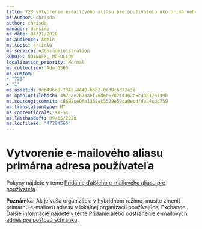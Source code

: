 ```yaml
---
title: 723 vytvorenie e-mailového aliasu pre používateľa ako primárneho e-mailu
ms.author: chrisda
author: chrisda
manager: dansimp
ms.date: 04/21/2020
ms.audience: Admin
ms.topic: article
ms.service: o365-administration
ROBOTS: NOINDEX, NOFOLLOW
localization_priority: Normal
ms.collection: Adm_O365
ms.custom:
- "723"
- "1"
ms.assetid: 9db496e8-7345-4449-bbb2-0ed8c6d72e3e
ms.openlocfilehash: 497eae2b73aef78d6e6782f4302e5c30b173139b
ms.sourcegitcommit: c6692ce0fa1358ec3529e59ca0ecdfdea4cdc759
ms.translationtype: MT
ms.contentlocale: sk-SK
ms.lasthandoff: 09/15/2020
ms.locfileid: "47794565"
---
```

# <a name="make-an-email-alias-the-primary-address-for-a-user"></a>Vytvorenie e-mailového aliasu primárna adresa používateľa

Pokyny nájdete v téme [Pridanie ďalšieho e-mailového aliasu pre používateľa](https://docs.microsoft.com/microsoft-365/admin/email/add-another-email-alias-for-a-user).

**Poznámka**: Ak je vaša organizácia v hybridnom režime, musíte zmeniť primárnu e-mailovú adresu v lokálnej organizácii používajúcej Exchange. Ďalšie informácie nájdete v téme [Pridanie alebo odstránenie e-mailových adries pre poštovú schránku](https://technet.microsoft.com/library/bb123794.aspx).
